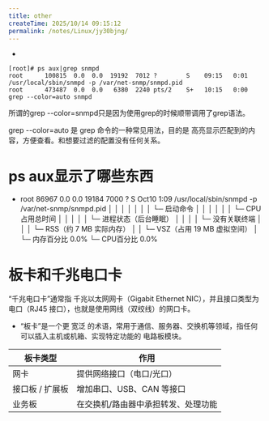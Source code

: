 ```yaml
---
title: other
createTime: 2025/10/14 09:15:12
permalink: /notes/Linux/jy30bjng/
---
```



- 
```ps的时候出来的color是啥
[root]# ps aux|grep snmpd
root      100815  0.0  0.0  19192  7012 ?        S    09:15   0:01 /usr/local/sbin/snmpd -p /var/net-snmp/snmpd.pid
root      473487  0.0  0.0   6380  2240 pts/2    S+   10:15   0:00 grep --color=auto snmpd
```
所谓的grep --color=snmpd只是因为使用grep的时候顺带调用了grep语法。

grep --color=auto 是 grep 命令的一种常见用法，目的是 高亮显示匹配到的内容，方便查看。和想要过滤的配置没有任何关系。

# ps aux显示了哪些东西
- root 86967  0.0  0.0  19184 7000 ?    S Oct10  1:09  /usr/local/sbin/snmpd -p /var/net-snmp/snmpd.pid
       │       │    │      │     │   │     │      └─ 启动命令
       │       │    │      │     │   │     └─ CPU占用总时间
       │       │    │      │     │   └─ 进程状态（后台睡眠）
       │       │    │      │     └─ 没有关联终端
       │       │    │      └─ RSS（约 7 MB 实际内存）
       │       │    └─ VSZ（占用 19 MB 虚拟空间）
       │       └─ 内存百分比 0.0%
       └─ CPU百分比 0.0%


# 板卡和千兆电口卡
“千兆电口卡”通常指 千兆以太网网卡（Gigabit Ethernet NIC），并且接口类型为电口（RJ45 接口），也就是使用网线（双绞线）的网口卡。

- “板卡”是一个更 宽泛 的术语，常用于通信、服务器、交换机等领域，指任何可以插入主机或机箱、实现特定功能的 电路板模块。

|板卡类型|作用|
|--------|---|
|网卡|提供网络接口（电口/光口）|
|接口板 / 扩展板|增加串口、USB、CAN 等接口|
|业务板|在交换机/路由器中承担转发、处理功能|